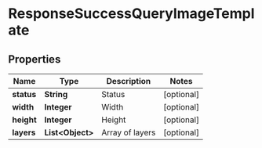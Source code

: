

# ResponseSuccessQueryImageTemplate


## Properties

| Name | Type | Description | Notes |
|------------ | ------------- | ------------- | -------------|
|**status** | **String** | Status |  [optional] |
|**width** | **Integer** | Width |  [optional] |
|**height** | **Integer** | Height |  [optional] |
|**layers** | **List&lt;Object&gt;** | Array of layers |  [optional] |



